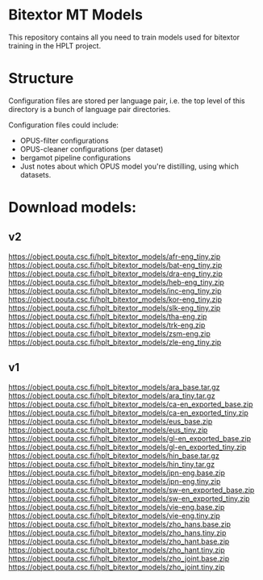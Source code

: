 # Bitextor MT Models

This repository contains all you need to train models used for bitextor
training in the HPLT project.

# Structure
Configuration files are stored per language pair, i.e. the top level of this directory is a bunch of language pair directories.

Configuration files could include:

- OPUS-filter configurations
- OPUS-cleaner configurations (per dataset)
- bergamot pipeline configurations
- Just notes about which OPUS model you're distilling, using which datasets.

# Download models:
## v2
https://object.pouta.csc.fi/hplt_bitextor_models/afr-eng_tiny.zip \
https://object.pouta.csc.fi/hplt_bitextor_models/bat-eng_tiny.zip \
https://object.pouta.csc.fi/hplt_bitextor_models/dra-eng_tiny.zip \
https://object.pouta.csc.fi/hplt_bitextor_models/heb-eng_tiny.zip \
https://object.pouta.csc.fi/hplt_bitextor_models/inc-eng_tiny.zip \
https://object.pouta.csc.fi/hplt_bitextor_models/kor-eng_tiny.zip \
https://object.pouta.csc.fi/hplt_bitextor_models/slk-eng_tiny.zip \
https://object.pouta.csc.fi/hplt_bitextor_models/tha-eng.zip \
https://object.pouta.csc.fi/hplt_bitextor_models/trk-eng.zip \
https://object.pouta.csc.fi/hplt_bitextor_models/zsm-eng.zip \
https://object.pouta.csc.fi/hplt_bitextor_models/zle-eng_tiny.zip

## v1
https://object.pouta.csc.fi/hplt_bitextor_models/ara_base.tar.gz \
https://object.pouta.csc.fi/hplt_bitextor_models/ara_tiny.tar.gz \
https://object.pouta.csc.fi/hplt_bitextor_models/ca-en_exported_base.zip \
https://object.pouta.csc.fi/hplt_bitextor_models/ca-en_exported_tiny.zip \
https://object.pouta.csc.fi/hplt_bitextor_models/eus_base.zip \
https://object.pouta.csc.fi/hplt_bitextor_models/eus_tiny.zip \
https://object.pouta.csc.fi/hplt_bitextor_models/gl-en_exported_base.zip \
https://object.pouta.csc.fi/hplt_bitextor_models/gl-en_exported_tiny.zip \
https://object.pouta.csc.fi/hplt_bitextor_models/hin_base.tar.gz \
https://object.pouta.csc.fi/hplt_bitextor_models/hin_tiny.tar.gz \
https://object.pouta.csc.fi/hplt_bitextor_models/jpn-eng.base.zip \
https://object.pouta.csc.fi/hplt_bitextor_models/jpn-eng.tiny.zip \
https://object.pouta.csc.fi/hplt_bitextor_models/sw-en_exported_base.zip \
https://object.pouta.csc.fi/hplt_bitextor_models/sw-en_exported_tiny.zip \
https://object.pouta.csc.fi/hplt_bitextor_models/vie-eng.base.zip \
https://object.pouta.csc.fi/hplt_bitextor_models/vie-eng.tiny.zip \
https://object.pouta.csc.fi/hplt_bitextor_models/zho_hans.base.zip \
https://object.pouta.csc.fi/hplt_bitextor_models/zho_hans.tiny.zip \
https://object.pouta.csc.fi/hplt_bitextor_models/zho_hant.base.zip \
https://object.pouta.csc.fi/hplt_bitextor_models/zho_hant.tiny.zip \
https://object.pouta.csc.fi/hplt_bitextor_models/zho_joint.base.zip \
https://object.pouta.csc.fi/hplt_bitextor_models/zho_joint.tiny.zip
